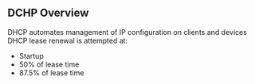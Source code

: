 ## DCHP Overview

DHCP automates management of IP configuration on clients and devices <br>
DHCP lease renewal is attempted at:
- Startup
- 50% of lease time
- 87.5% of lease time

